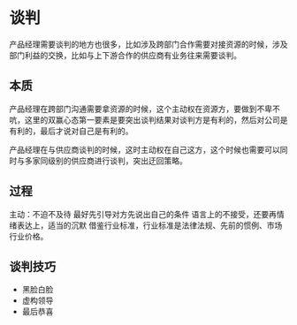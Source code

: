 # 谈判

产品经理需要谈判的地方也很多，比如涉及跨部门合作需要对接资源的时候，涉及部门利益的交换，比如与上下游合作的供应商有业务往来需要谈判。

## 本质

产品经理在跨部门沟通需要拿资源的时候，这个主动权在资源方，要做到不卑不吭，这里的双赢心态第一要素是要突出谈判结果对谈判方是有利的，然后对公司是有利的，最后才说对自己是有利的。

产品经理在与供应商谈判的时候，这时主动权在自己这方，这个时候也需要可以同时与多家同级别的供应商进行谈判，突出迂回策略。

## 过程

主动：不迫不及待
最好先引导对方先说出自己的条件
语言上的不接受，还要再情绪表达上，适当的沉默
借鉴行业标准，行业标准是法律法规、先前的惯例、市场行业价格。

## 谈判技巧

- 黑脸白脸
- 虚构领导
- 最后恭喜

[1]: http://www.woshipm.com/pmd/2362218.html
